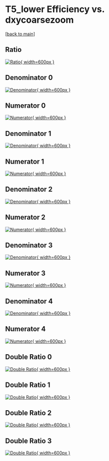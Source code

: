 # T5_lower Efficiency vs. dxycoarsezoom

[[back to main](./)]



## Ratio

[![Ratio](../mtv/var/T5_lower_vtr_321_0_eff_dxycoarsezoom.png){ width=600px }](../mtv/var/T5_lower_vtr_321_0_eff_dxycoarsezoom.pdf)

## Denominator 0

[![Denominator](../mtv/den/T5_lower_vtr_321_0_eff_dxycoarsezoom_den0.png){ width=600px }](../mtv/den/T5_lower_vtr_321_0_eff_dxycoarsezoom_den0.pdf)

## Numerator 0

[![Numerator](../mtv/num/T5_lower_vtr_321_0_eff_dxycoarsezoom_num0.png){ width=600px }](../mtv/num/T5_lower_vtr_321_0_eff_dxycoarsezoom_num0.pdf)

## Denominator 1

[![Denominator](../mtv/den/T5_lower_vtr_321_0_eff_dxycoarsezoom_den1.png){ width=600px }](../mtv/den/T5_lower_vtr_321_0_eff_dxycoarsezoom_den1.pdf)

## Numerator 1

[![Numerator](../mtv/num/T5_lower_vtr_321_0_eff_dxycoarsezoom_num1.png){ width=600px }](../mtv/num/T5_lower_vtr_321_0_eff_dxycoarsezoom_num1.pdf)

## Denominator 2

[![Denominator](../mtv/den/T5_lower_vtr_321_0_eff_dxycoarsezoom_den2.png){ width=600px }](../mtv/den/T5_lower_vtr_321_0_eff_dxycoarsezoom_den2.pdf)

## Numerator 2

[![Numerator](../mtv/num/T5_lower_vtr_321_0_eff_dxycoarsezoom_num2.png){ width=600px }](../mtv/num/T5_lower_vtr_321_0_eff_dxycoarsezoom_num2.pdf)

## Denominator 3

[![Denominator](../mtv/den/T5_lower_vtr_321_0_eff_dxycoarsezoom_den3.png){ width=600px }](../mtv/den/T5_lower_vtr_321_0_eff_dxycoarsezoom_den3.pdf)

## Numerator 3

[![Numerator](../mtv/num/T5_lower_vtr_321_0_eff_dxycoarsezoom_num3.png){ width=600px }](../mtv/num/T5_lower_vtr_321_0_eff_dxycoarsezoom_num3.pdf)

## Denominator 4

[![Denominator](../mtv/den/T5_lower_vtr_321_0_eff_dxycoarsezoom_den4.png){ width=600px }](../mtv/den/T5_lower_vtr_321_0_eff_dxycoarsezoom_den4.pdf)

## Numerator 4

[![Numerator](../mtv/num/T5_lower_vtr_321_0_eff_dxycoarsezoom_num4.png){ width=600px }](../mtv/num/T5_lower_vtr_321_0_eff_dxycoarsezoom_num4.pdf)

## Double Ratio 0

[![Double Ratio](../mtv/ratio/T5_lower_vtr_321_0_eff_dxycoarsezoom_ratio0.png){ width=600px }](../mtv/ratio/T5_lower_vtr_321_0_eff_dxycoarsezoom_ratio0.pdf)

## Double Ratio 1

[![Double Ratio](../mtv/ratio/T5_lower_vtr_321_0_eff_dxycoarsezoom_ratio1.png){ width=600px }](../mtv/ratio/T5_lower_vtr_321_0_eff_dxycoarsezoom_ratio1.pdf)

## Double Ratio 2

[![Double Ratio](../mtv/ratio/T5_lower_vtr_321_0_eff_dxycoarsezoom_ratio2.png){ width=600px }](../mtv/ratio/T5_lower_vtr_321_0_eff_dxycoarsezoom_ratio2.pdf)

## Double Ratio 3

[![Double Ratio](../mtv/ratio/T5_lower_vtr_321_0_eff_dxycoarsezoom_ratio3.png){ width=600px }](../mtv/ratio/T5_lower_vtr_321_0_eff_dxycoarsezoom_ratio3.pdf)

